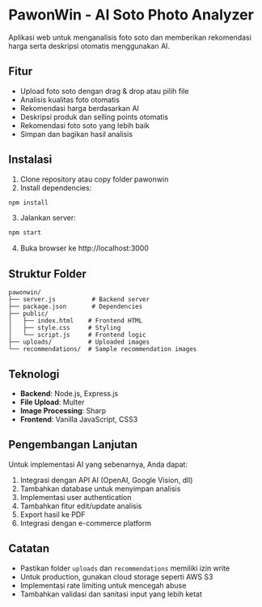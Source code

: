 # PawonWin - AI Soto Photo Analyzer

Aplikasi web untuk menganalisis foto soto dan memberikan rekomendasi harga serta deskripsi otomatis menggunakan AI.

## Fitur

- Upload foto soto dengan drag & drop atau pilih file
- Analisis kualitas foto otomatis
- Rekomendasi harga berdasarkan AI
- Deskripsi produk dan selling points otomatis
- Rekomendasi foto soto yang lebih baik
- Simpan dan bagikan hasil analisis

## Instalasi

1. Clone repository atau copy folder pawonwin
2. Install dependencies:
```bash
npm install
```

3. Jalankan server:
```bash
npm start
```

4. Buka browser ke http://localhost:3000

## Struktur Folder

```
pawonwin/
├── server.js          # Backend server
├── package.json       # Dependencies
├── public/           
│   ├── index.html    # Frontend HTML
│   ├── style.css     # Styling
│   └── script.js     # Frontend logic
├── uploads/          # Uploaded images
└── recommendations/  # Sample recommendation images
```

## Teknologi

- **Backend**: Node.js, Express.js
- **File Upload**: Multer
- **Image Processing**: Sharp
- **Frontend**: Vanilla JavaScript, CSS3

## Pengembangan Lanjutan

Untuk implementasi AI yang sebenarnya, Anda dapat:

1. Integrasi dengan API AI (OpenAI, Google Vision, dll)
2. Tambahkan database untuk menyimpan analisis
3. Implementasi user authentication
4. Tambahkan fitur edit/update analisis
5. Export hasil ke PDF
6. Integrasi dengan e-commerce platform

## Catatan

- Pastikan folder `uploads` dan `recommendations` memiliki izin write
- Untuk production, gunakan cloud storage seperti AWS S3
- Implementasi rate limiting untuk mencegah abuse
- Tambahkan validasi dan sanitasi input yang lebih ketat
